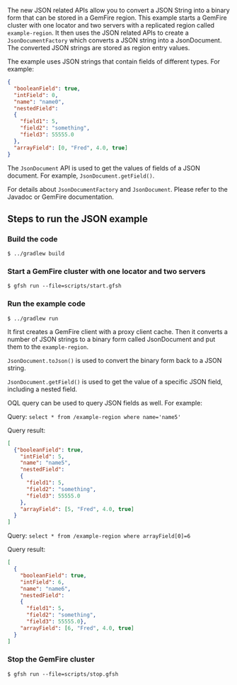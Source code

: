 <!--
  ~ Copyright (c) VMware, Inc. 2023. All rights reserved.
  ~ SPDX-License-Identifier: Apache-2.0
  -->

The new JSON related APIs allow you to convert a JSON String into a binary form that can be stored in a GemFire region. 
This example starts a GemFire cluster with one locator and two servers with a replicated region called `example-region`.
It then uses the JSON related APIs to create a `JsonDocumentFactory` which converts a JSON string into a JsonDocument.
The converted JSON strings are stored as region entry values.

The example uses JSON strings that contain fields of different types. For example:

```json
{
  "booleanField": true,
  "intField": 0,
  "name": "name0",
  "nestedField": 
  {
    "field1": 5,
    "field2": "something",
    "field3": 55555.0
  },
  "arrayField": [0, "Fred", 4.0, true]
}
```

The `JsonDocument` API is used to get the values of fields of a JSON document. For example, `JsonDocument.getField()`.

For details about `JsonDocumentFactory` and `JsonDocument`. Please refer to the Javadoc or GemFire documentation.

## Steps to run the JSON example

### Build the code

```
$ ../gradlew build
```

### Start a GemFire cluster with one locator and two servers

```
$ gfsh run --file=scripts/start.gfsh
```

### Run the example code

```
$ ../gradlew run
```

It first creates a GemFire client with a proxy client cache. 
Then it converts a number of JSON strings to a binary form called JsonDocument and put them to the `example-region`.

`JsonDocument.toJson()` is used to convert the binary form back to a JSON string.

`JsonDocument.getField()` is used to get the value of a specific JSON field, including a nested field.

OQL query can be used to query JSON fields as well. For example:

Query: `select * from /example-region where name='name5'`

Query result:

```json
[
  {"booleanField": true,
    "intField": 5,
    "name": "name5",
    "nestedField": 
    {
      "field1": 5,
      "field2": "something",
      "field3": 55555.0
    },
    "arrayField": [5, "Fred", 4.0, true]
  }
]
```

Query: `select * from /example-region where arrayField[0]=6`

Query result:

```json
[
  {
    "booleanField": true,
    "intField": 6,
    "name": "name6",
    "nestedField":
    {
      "field1": 5,
      "field2": "something",
      "field3": 55555.0},
    "arrayField": [6, "Fred", 4.0, true]
  }
]
```

### Stop the GemFire cluster

```
$ gfsh run --file=scripts/stop.gfsh
```